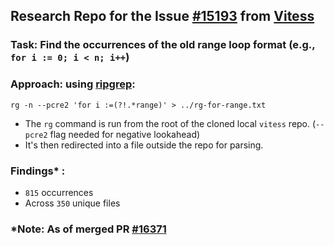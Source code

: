 ## Research Repo for the Issue [#15193](https://github.com/vitessio/vitess/issues/15193) from [Vitess](https://github.com/vitessio/vitess)

### Task: Find the occurrences of the old range loop format (e.g., `for i := 0; i < n; i++`) 

### Approach: using [ripgrep](https://github.com/BurntSushi/ripgrep?tab=readme-ov-file#ripgrep-rg):

`rg -n --pcre2 'for i :=(?!.*range)' > ../rg-for-range.txt`

- The `rg` command is run from the root of the cloned local `vitess` repo. (`--pcre2` flag needed for negative lookahead)
- It's then redirected into a file outside the repo for parsing. 

### Findings* :

- `815` occurrences 
- Across `350` unique files

### ***Note: As of merged PR [#16371](https://github.com/vitessio/vitess/pull/16371)**



